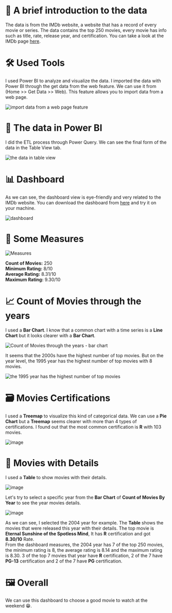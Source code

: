 # 📄 A brief introduction to the data

The data is from the IMDb website, a website that has a record of every movie or series. The data contains the top 250 movies, every movie has info such as title, rate, release year, and certification. You can take a look at the IMDb page [here](https://www.imdb.com/chart/top/).

# 🛠 Used Tools

I used Power BI to analyze and visualize the data. I imported the data with Power BI through the get data from the web feature. We can use it from (Home >> Get Data >> Web). This feature allows you to import data from a web page. <br>

![import data from a web page feature](https://github.com/user-attachments/assets/7fd9ede5-88d5-461a-bb10-46f964611e8f)

# 📅 The data in Power BI

I did the ETL process through Power Query. We can see the final form of the data in the Table View tab.

![the data in table view](https://github.com/user-attachments/assets/c28754d1-0124-4129-9309-e7e169de3ab0)

# 📊 Dashboard

As we can see, the dashboard view is eye-friendly and very related to the IMDb website. You can download the dashboard from [here](https://github.com/mohamedfa/Top-250-Movies-by-IMDb/blob/main/Top%20250%20Movies%20IMDb.pbix) and try it on your machine.

![dashboard](https://github.com/user-attachments/assets/7857c775-e8dd-4515-9ab5-1f94746e6422)

# 🧮 Some Measures

![Measures](https://github.com/user-attachments/assets/3316df18-4f7f-479f-b50c-7bff907f1408)

**Count of Movies:** 250 <br>
**Minimum Rating:** 8/10 <br>
**Average Rating:** 8.31/10 <br>
**Maximum Rating:** 9.30/10 <br>

# 📈 Count of Movies through the years

I used a **Bar Chart**. I know that a common chart with a time series is a **Line Chart** but it looks clearer with a **Bar Chart**.

![Count of Movies through the years - bar chart](https://github.com/user-attachments/assets/dd94166e-a882-4ddc-ad90-dd27d17b5acb)

It seems that the 2000s have the highest number of top movies. But on the year level, the 1995 year has the highest number of top movies with 8 movies.

![the 1995 year has the highest number of top movies](https://github.com/user-attachments/assets/05333291-fe26-41e2-b7e3-b45302f254a5)

# 🗃 Movies Certifications

I used a **Treemap** to visualize this kind of categorical data. We can use a **Pie Chart** but a **Treemap** seems clearer with more than 4 types of certifications. I found out that the most common certification is **R** with 103 movies.

![image](https://github.com/user-attachments/assets/3f273aca-dd95-4a4b-8213-ba4056637231)

# 🔎 Movies with Details

I used a **Table** to show movies with their details. <br>

![image](https://github.com/user-attachments/assets/9484be55-8fca-433c-aaee-76996fdf7d22)

Let's try to select a specific year from the **Bar Chart** of **Count of Movies By Year** to see the year movies details.

![image](https://github.com/user-attachments/assets/4f1fea32-9487-4497-af3d-a64a694a7f5d)

As we can see, I selected the 2004 year for example. The **Table** shows the movies that were released this year with their details. The top movie is **Eternal Sunshine of the Spotless Mind**, It has **R** certification and got **8.30/10** Rate. <br>
From the dashboard measures, the 2004 year has 7 of the top 250 movies, the minimum rating is 8, the average rating is 8.14 and the maximum rating is 8.30. 3 of the top 7 movies that year have **R** certification, 2 of the 7 have **PG-13** certification and 2 of the 7 have **PG** certification.

# 🖼 Overall

We can use this dashboard to choose a good movie to watch at the weekend 😁.
